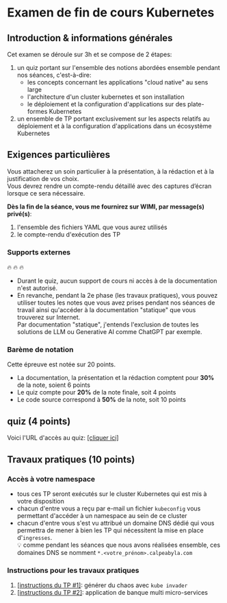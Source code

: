 # Examen de fin de cours Kubernetes

## Introduction & informations générales

Cet examen se déroule sur 3h et se compose de 2 étapes:

1. un quiz portant sur l'ensemble des notions abordées ensemble pendant nos séances, c'est-à-dire:
   - les concepts concernant les applications "cloud native" au sens large
   - l'architecture d'un cluster kubernetes et son installation
   - le déploiement et la configuration d'applications sur des plate-formes Kubernetes
2. un ensemble de TP portant exclusivement sur les aspects relatifs au déploiement et à la configuration d'applications dans un écosystème Kubernetes

## Exigences particulières

Vous attacherez un soin particulier à la présentation, à la rédaction et à la justification
de vos choix.  
Vous devrez rendre un compte-rendu détaillé avec des captures d’écran lorsque ce sera nécessaire.  

**Dès la fin de la séance, vous me fournirez sur WIMI, par message(s) privé(s)**:

1. l'ensemble des fichiers YAML que vous aurez utilisés
2. le compte-rendu d'exécution des TP

### Supports externes

:fire: :fire: :fire:  

- Durant le quiz, aucun support de cours ni accès à de la documentation n'est autorisé.  
- En revanche, pendant la 2e phase (les travaux pratiques), vous pouvez utiliser toutes les notes que vous avez prises pendant nos séances de travail ainsi qu'accéder à la documentation "statique" que vous trouverez sur Internet.  
Par documentation "statique", j'entends l'exclusion de toutes les solutions de LLM ou Generative AI comme ChatGPT par exemple.

### Barème de notation

Cette épreuve est notée sur 20 points.  

- La documentation, la présentation et la rédaction comptent pour **30%** de la note, soient 6 points
- Le quiz compte pour **20%** de la note finale, soit 4 points  
- Le code source correspond à **50%** de la note, soit 10 points

## quiz (4 points)

Voici l'URL d'accès au quiz: [[cliquer ici]](https://app.wooclap.com/RCAELD)

## Travaux pratiques (10 points)

### Accès à votre namespace

- tous ces TP seront exécutés sur le cluster Kubernetes qui est mis à votre disposition
- chacun d'entre vous a reçu par e-mail un fichier `kubeconfig` vous permettant d'accéder à un namespace au sein de ce cluster
- chacun d'entre vous s'est vu attribué un domaine DNS dédié qui vous permettra de mener à bien les TP qui nécessitent la mise en place d'`ingresses`.  
  :bulb: comme pendant les séances que nous avons réalisées ensemble, ces domaines DNS se nomment `*.<votre_prénom>.calpeabyla.com`

### Instructions pour les travaux pratiques

1. [[instructions du TP #1]](TP-1/README.md): générer du chaos avec `kube invader`
2. [[instructions du TP #2]](TP-2/README.md): application de banque multi micro-services
